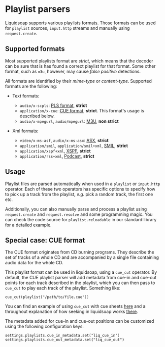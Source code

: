 Playlist parsers
================

Liquidsoap supports various playlists formats. Those formats can be used
for `playlist` sources, `input.http` streams and manually using `request.create`.

Supported formats
-----------------
Most supported playlists format are *strict*, which means that the decoder can be sure
that is has found a correct playlist for that format. Some other format, such as `m3u`,
however, may cause *false positive* detections.

All formats are identified by their *mime-type* or *content-type*. Supported formats are the following:

* Text formats:
  * `audio/x-scpls`: [PLS format](http://en.wikipedia.org/wiki/PLS_%28file_format%29), **strict**
  * `application/x-cue`: [CUE format](http://en.wikipedia.org/wiki/.cue), **strict**. This format's usage is described below.
  * `audio/x-mpegurl`, `audio/mpegurl`: [M3U](http://en.wikipedia.org/wiki/M3u), **non strict**

* Xml formats:
  * `video/x-ms-asf`, `audio/x-ms-asx`: [ASX](http://en.wikipedia.org/wiki/Advanced_Stream_Redirector), **strict**
  * `application/smil`, `application/smil+xml`, [SMIL](http://en.wikipedia.org/wiki/Synchronized_Multimedia_Integration_Language), **strict**
  * `application/xspf+xml`, [XSPF](http://en.wikipedia.org/wiki/Xspf), **strict**
  * `application/rss+xml`, [Podcast](http://en.wikipedia.org/wiki/Podcast), **strict**

Usage
-----
Playlist files are parsed automatically when used in a `playlist` or `input.http` operator. Each of 
these two operators has specific options to specify how to pick up a track from the playlist, *e.g.*
pick a random track, the first one etc.

Additionally, you can also manually parse and process a playlist using `request.create` and `request.resolve`
and some programming magic. You can check the code source for `playlist.reloadable` in our standard library 
for a detailed example.

Special case: CUE format
------------------------
The CUE format originates from CD burning programs. They describe the set of tracks of a whole CD and
are accompanied by a single file containing audio data for the whole CD.

This playlist format can be used in liquidsoap, using a `cue_cut` operator. By default, the CUE playlist
parser will add metadata from cue-in and cue-out points for each track described in the playlist, which
you can then pass to `cue_cut` to play each track of the playlist. Something like:
```liquidsoap
cue_cut(playlist("/path/to/file.cue"))
```

You can find an example of using `cue_cut` with cue sheets [here](split-cue.html) and a throughout
explanation of how seeking in liquidsoap works [there](seek.html).

The metadata added for cue-in and cue-out positions can be customized using the following
configuration keys:
```liquidsoap
settings.playlists.cue_in_metadata.set("liq_cue_in")
settings.playlists.cue_out_metadata.set("liq_cue_out")
```
